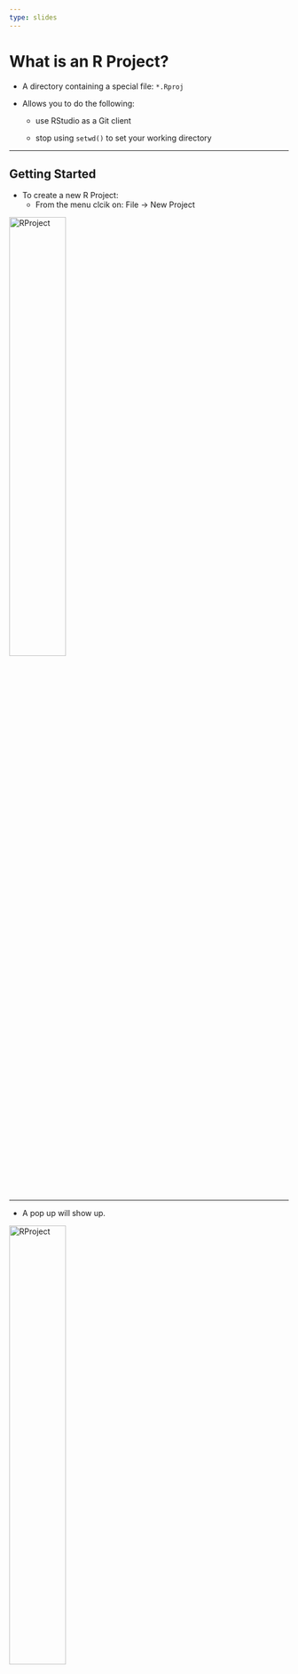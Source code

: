 ```yaml
---
type: slides
---
```



# What is an R Project?

- A directory containing a special file: `*.Rproj`

- Allows you to do the following:

  - use RStudio as a Git client

  - stop using `setwd()` to set your working directory

---

## Getting Started

- To create a new R Project: 
  * From the menu clcik on: 
      File -> New Project

<img src="https://github.com/throughput-ec/ec-workshops/blob/main/static/module5/09_rproj.png?raw=true" alt="RProject" width=45% align="center">

---

- A pop up will show up.

<img src="https://github.com/throughput-ec/ec-workshops/blob/main/static/module5/10_rproj.png?raw=true" alt="RProject" width=45% align="center">

---

## Creating RStudio projects

You can choose if you want to start a new project from:
- A GitHub repository
- An existing directory
- A completely new directory

---

## Creating from a completely new directory

- Click on `New Directory`

<img src="https://github.com/throughput-ec/ec-workshops/blob/main/static/module5/11_rproj.png?raw=true" alt="RProject" width=45% align="center">

---

- Name the project and browse where would you like to set it up.

- Optionally, you can also set up a new git repository from here.

<img src="https://github.com/throughput-ec/ec-workshops/blob/main/static/module5/12_rproj.png?raw=true" alt="RProject" width=45% align="center">

---

If you already have a git repository

1. Click on `Version Control`

<img src="https://github.com/throughput-ec/ec-workshops/blob/main/static/module5/10_rproj.png?raw=true" alt="RProject" width=45% align="center">


2. Fill in:
  - Repository URL
  - Create Project as a subdirectory of
  
---

## Motivation - avoid using setwd()

So what’s wrong with:

```
setwd("~/USER/my_awesome_project/sub_project_1/data")
read_data("data_shared_with_everyone.csv")
```

- The chance of the `setwd()` command making the file paths work for anyone besides its author is 0%. Even the future author might have issues down the line.

- Your data analysis project is not self-contained and portable, which makes recreating your work impossible.

---

## Solution - Where is your working directory?

- After you created an R project, your working directory should now be the R Project's root directory. 

**Verify that by typing `getwd()` in your R console**

---

## Using RStudio to drive Git

- RStudio can be used as a Git GUI to `add`, `commit`, `push` and `pull` your changes. 

- This only works IF you have a `.Rproj` file.

- You can find the Git tab in the upper right panel of RStudio.

---

## Use `.Rproj` to open Rstudio

- You can double click on the `.Rproj` file of an RStudio project to open RStudio.

- When you do this, it also sets the currentl working directory to be the RStudio project's working directory.

---

## Organizing projects:

- A data analysis task can be organized using RStudio Project. 

- A suggestion on how to organize a project directory is:

```
data/
results/
scripts/
.Rproj
```
where `data/`, `results/`, and `scripts/` are directories as well.

- When you need to share an analysis, you can share the entire project over. 

- This will keep the structure of your project.

---

## Initialize a project

Before moving on to the next exercise, create an R project to store all of your work. If you have successfully initiated a new R project, you will see the name of the project in the top right corner of the screen as well as the '.Rproj' file in the 'files' tab as seen below

![R project screenshot](https://github.com/LinkedEarth/RLeapFROGS/assets/112658177/0fcfb762-4bd9-43fc-9dbb-6b2a3cc2f452)

* Note: this R project can be converted to an R package later. The R package has some additional functionality, particularly this makes sharing functions easier. Package development is beyond the scope of our course, but you can learn more from this [free online book](https://r-pkgs.org/).

---

# Let's Practice What We Learned
